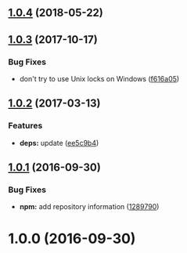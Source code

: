 <a name="1.0.4"></a>
## [1.0.4](https://github.com/dignifiedquire/lock-me/compare/v1.0.3...v1.0.4) (2018-05-22)



<a name="1.0.3"></a>
## [1.0.3](https://github.com/dignifiedquire/lock-me/compare/v1.0.2...v1.0.3) (2017-10-17)


### Bug Fixes

* don't try to use Unix locks on Windows ([f616a05](https://github.com/dignifiedquire/lock-me/commit/f616a05))



<a name="1.0.2"></a>
## [1.0.2](https://github.com/dignifiedquire/lock-me/compare/v1.0.1...v1.0.2) (2017-03-13)


### Features

* **deps:** update ([ee5c9b4](https://github.com/dignifiedquire/lock-me/commit/ee5c9b4))



<a name="1.0.1"></a>
## [1.0.1](https://github.com/dignifiedquire/lock-me/compare/v1.0.0...v1.0.1) (2016-09-30)


### Bug Fixes

* **npm:** add repository information ([1289790](https://github.com/dignifiedquire/lock-me/commit/1289790))



<a name="1.0.0"></a>
# 1.0.0 (2016-09-30)



